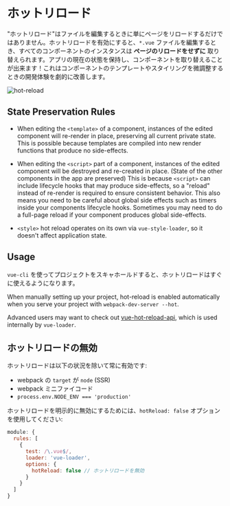# ホットリロード

"ホットリロード"はファイルを編集するときに単にページをリロードするだけではありません。ホットリロードを有効にすると、`*.vue` ファイルを編集するとき、すべてのコンポーネントのインスタンスは **ページのリロードをせずに** 取り替えられます。アプリの現在の状態を保持し、コンポーネントを取り替えることが出来ます！これはコンポーネントのテンプレートやスタイリングを微調整するときの開発体験を劇的に改善します。

![hot-reload](http://blog.evanyou.me/images/vue-hot.gif)

## State Preservation Rules

- When editing the `<template>` of a component, instances of the edited component will re-render in place, preserving all current private state. This is possible because templates are compiled into new render functions that produce no side-effects.

- When editing the `<script>` part of a component, instances of the edited component will be destroyed and re-created in place. (State of the other components in the app are preserved) This is because `<script>` can include lifecycle hooks that may produce side-effects, so a "reload" instead of re-render is required to ensure consistent behavior. This also means you need to be careful about global side effects such as timers inside your components lifecycle hooks. Sometimes you may need to do a full-page reload if your component produces global side-effects.

- `<style>` hot reload operates on its own via `vue-style-loader`, so it doesn't affect application state.

## Usage

`vue-cli` を使ってプロジェクトをスキャホールドすると、ホットリロードはすぐに使えるようになります。

When manually setting up your project, hot-reload is enabled automatically when you serve your project with `webpack-dev-server --hot`.

Advanced users may want to check out [vue-hot-reload-api](https://github.com/vuejs/vue-hot-reload-api), which is used internally by `vue-loader`.

## ホットリロードの無効

ホットリロードは以下の状況を除いて常に有効です:

 * webpack の `target` が `node` (SSR)
 * webpack ミニファイコード
 * `process.env.NODE_ENV === 'production'`
  
ホットリロードを明示的に無効にするためには、`hotReload: false` オプションを使用してください:

``` js
module: {
  rules: [
    {
      test: /\.vue$/,
      loader: 'vue-loader',
      options: {
        hotReload: false // ホットリロードを無効
      }
    }
  ]
}
```
